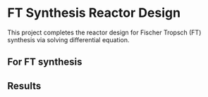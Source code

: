 # FT Synthesis Reactor Design
This project completes the reactor design for Fischer Tropsch (FT) synthesis via solving differential equation.

## For FT synthesis 


## Results